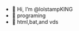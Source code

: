 - 👋 Hi, I’m @lolstampKING
- 👀 programing
- 🌱 html,bat,and vds

<!---
lolstampKING/lolstampKING is a ✨ special ✨ repository because its `README.md` (this file) appears on your GitHub profile.
You can click the Preview link to take a look at your changes.
--->
